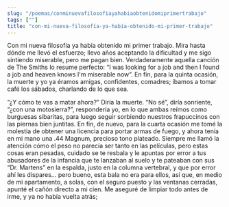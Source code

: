 ```yaml
---
slug: "/poemas/conminuevafilosofiayahabiaobtenidomiprimertrabajo"
tags: [""]
title: "con-mi-nueva-filosofía-ya-había-obtenido-mi-primer-trabajo"
---
```

Con mi nueva filosofía ya había obtenido mi primer trabajo. Mira hasta dónde me llevó el esfuerzo; llevo años aceptando la dificultad y me sigo sintiendo miserable, pero me pagan bien. Verdaderamente aquella canción de The Smiths lo resume perfecto: “I was looking for a job and then I found a job and heaven knows I'm miserable now”. En fin, para la quinta ocasión, la muerte y yo ya éramos amigas, confidentes, comadres; íbamos a tomar café los sábados, charlando de lo que sea.

“¿Y cómo te vas a matar ahora?” Diría la muerte. “No sé”, diría sonriente, “¿con una motosierra?”, respondería yo, en lo que ambas reímos como burguesas sibaritas, para luego seguir sorbiendo nuestros frapuccinos con las piernas bien juntitas. En fin, de nuevo, para la cuarta ocasión me tomé la molestia de obtener una licencia para portar armas de fuego, y ahora tenía en mi mano una .44 Magnum, precioso tono plateado. Siempre me llamó la atención cómo el peso no parecía ser tanto en las películas, pero estas cosas eran pesadas, cuidado se te resbala y le apuntas por error a tus abusadores de la infancia que te lanzaban al suelo y te pateaban con sus “Dr. Martens” en la espalda, justo en la columna vertebral, y que por error ahí les dispares… pero bueno, esta bala no era para ellos, así que, en medio de mi apartamento, a solas, con el seguro puesto y las ventanas cerradas, apunté el cañón directo a mi cien. Me aseguré de limpiar todo antes de irme, y ya no había vuelta atrás;